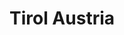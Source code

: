 ---
ref: sol-121-0047
title: ["Tirol Austria"]
author_name: ["unknown author"]
publisher: ["unknown publisher"]
year: "unknown date"
origin: ["Austria"]
formats: ["flyer"]
disciplines: ["graphic-design"]
tags:
layout: artifact
status: ["scan"]
published: false
int_published: false
image_count:
date_added: 2023-06-16
batch:
---